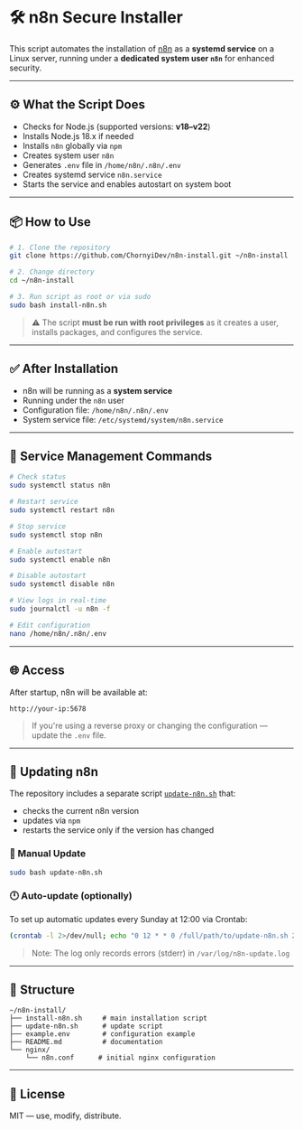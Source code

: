 # 🛠️ n8n Secure Installer

This script automates the installation of [n8n](https://n8n.io) as a **systemd service** on a Linux server, running under a **dedicated system user `n8n`** for enhanced security.

---

## ⚙️ What the Script Does

* Checks for Node.js (supported versions: **v18–v22**)
* Installs Node.js 18.x if needed
* Installs `n8n` globally via `npm`
* Creates system user `n8n`
* Generates `.env` file in `/home/n8n/.n8n/.env`
* Creates systemd service `n8n.service`
* Starts the service and enables autostart on system boot

---

## 📦 How to Use

```bash
# 1. Clone the repository
git clone https://github.com/ChornyiDev/n8n-install.git ~/n8n-install

# 2. Change directory
cd ~/n8n-install

# 3. Run script as root or via sudo
sudo bash install-n8n.sh
```

> ⚠️ The script **must be run with root privileges** as it creates a user, installs packages, and configures the service.

---

## ✅ After Installation

* n8n will be running as a **system service**
* Running under the `n8n` user
* Configuration file:
  `/home/n8n/.n8n/.env`
* System service file:
  `/etc/systemd/system/n8n.service`

---

## 🔧 Service Management Commands

```bash
# Check status
sudo systemctl status n8n

# Restart service
sudo systemctl restart n8n

# Stop service
sudo systemctl stop n8n

# Enable autostart
sudo systemctl enable n8n

# Disable autostart
sudo systemctl disable n8n

# View logs in real-time
sudo journalctl -u n8n -f

# Edit configuration
nano /home/n8n/.n8n/.env
```

---

## 🌐 Access

After startup, n8n will be available at:

```
http://your-ip:5678
```

> If you're using a reverse proxy or changing the configuration — update the `.env` file.

---

## 📅 Updating n8n

The repository includes a separate script [`update-n8n.sh`](./update-n8n.sh) that:

- checks the current n8n version
- updates via `npm`
- restarts the service only if the version has changed

### 🔧 Manual Update

```bash
sudo bash update-n8n.sh
```

### 🕛 Auto-update (optionally)

To set up automatic updates every Sunday at 12:00 via Crontab:

```bash
(crontab -l 2>/dev/null; echo "0 12 * * 0 /full/path/to/update-n8n.sh 2>> /var/log/n8n-update.log") | crontab -
```

> Note: The log only records errors (stderr) in `/var/log/n8n-update.log`

---

## 📁 Structure

```
~/n8n-install/
├── install-n8n.sh     # main installation script
├── update-n8n.sh      # update script
├── example.env        # configuration example
├── README.md          # documentation
└── nginx/            
    └── n8n.conf      # initial nginx configuration
```

---

## 📜 License

MIT — use, modify, distribute.
